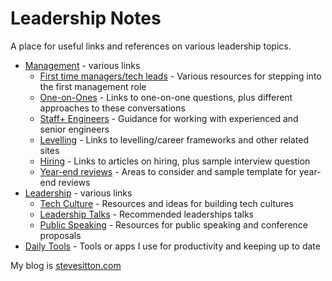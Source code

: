 # Leadership Notes

A place for useful links and references on various leadership topics.

- [Management](management) - various links
  - [First time managers/tech leads](management/first-time-managers.md) - Various resources for stepping into the first management role
  - [One-on-Ones](management/one-on-ones.md) - Links to one-on-one questions, plus different approaches to these conversations
  - [Staff+ Engineers](management/staff+_engineers.md) - Guidance for working with experienced and senior engineers
  - [Levelling](management/levelling.md) - Links to levelling/career frameworks and other related sites
  - [Hiring](management/hiring.md) - Links to articles on hiring, plus sample interview question 
  - [Year-end reviews](management/year-end-reviews.md) - Areas to consider and sample template for year-end reviews
- [Leadership](leadership) - various links
  - [Tech Culture](leadership/tech-culture.md) - Resources and ideas for building tech cultures
  - [Leadership Talks](leadership/leadership-talks.md) - Recommended leaderships talks
  - [Public Speaking](leadership/public-speaking.md) - Resources for public speaking and conference proposals
- [Daily Tools](daily-tools.md) - Tools or apps I use for productivity and keeping up to date

My blog is [stevesitton.com](https://stevesitton.com)
